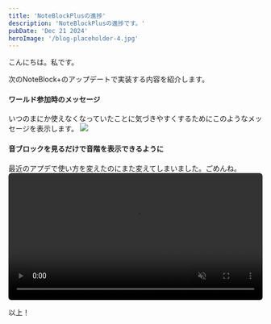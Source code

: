 ```yaml
---
title: 'NoteBlockPlusの進捗'
description: 'NoteBlockPlusの進捗です。'
pubDate: 'Dec 21 2024'
heroImage: '/blog-placeholder-4.jpg'
---
```


こんにちは。私です。

次のNoteBlock+のアップデートで実装する内容を紹介します。

#### ワールド参加時のメッセージ
いつのまにか使えなくなっていたことに気づきやすくするためにこのようなメッセージを表示します。
<img src="/pics/ve8XMn5T.png">

#### 音ブロックを見るだけで音階を表示できるように
最近のアプデで使い方を変えたのにまた変えてしまいました。ごめんね。
<video src="/videos/OzWFgeOv.mp4" style="width:100%; border-radius:6px" controls controlsList="nodownload noplaybackrate nofullscreen" disablePictureInPicture muted playsinline>

以上！